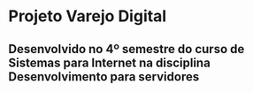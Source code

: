 # Projeto Varejo Digital

## Desenvolvido no 4º semestre do curso de Sistemas para Internet na disciplina Desenvolvimento para servidores

